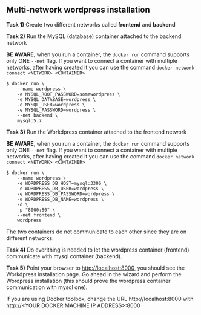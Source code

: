 
## Multi-network wordpress installation



**Task 1)** Create two different networks called **frontend** and **backend**

**Task 2)** Run the MySQL (database) container attached to the backend network

__BE AWARE__, when you run a container, the `docker run` command supports only ONE `--net` flag. 
If you want to connect a container with multiple networks, after having created it you can use the command `docker network connect <NETWORK> <CONTAINER>`

```console
$ docker run \
    --name wordpress \
    -e MYSQL_ROOT_PASSWORD=somewordpress \
    -e MYSQL_DATABASE=wordpress \
    -e MYSQL_USER=wordpress \
    -e MYSQL_PASSWORD=wordpress \
    --net backend \
    mysql:5.7
```

**Task 3)** Run the Workdpress container attached to the frontend network 

__BE AWARE__, when you run a container, the `docker run` command supports only ONE `--net` flag. 
If you want to connect a container with multiple networks, after having created it you can use the command `docker network connect <NETWORK> <CONTAINER>`

```console
$ docker run \
    --name wordpress \
    -e WORDPRESS_DB_HOST=mysql:3306 \
    -e WORDPRESS_DB_USER=wordpress \
    -e WORDPRESS_DB_PASSWORD=wordpress \
    -e WORDPRESS_DB_NAME=wordpress \
    -d \
    -p "8000:80" \
    --net frontend \
    wordpress
```

The two containers do not communicate to each other since they are on different networks.

**Task 4)** Do everithing is needed to let the wordpress container (frontend) communicate with mysql container (backend).

**Task 5)** Point your browser to [http://localhost:8000](http://localhost:8000), you should see the Workdpress installation page. Go ahead in the wizard and perform the Wordpress installation (this should prove the wordpress container communication with mysql one).

If you are using Docker toolbox, change the URL http://localhost:8000 with http://\<YOUR DOCKER MACHINE IP ADDRESS\>:8000


